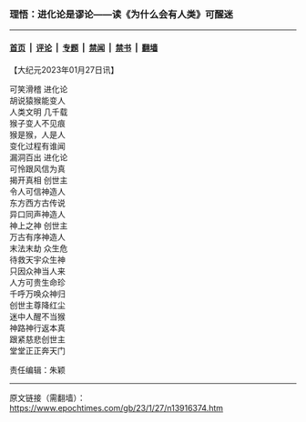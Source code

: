 ### 理悟：进化论是谬论——读《为什么会有人类》可醒迷

---

#### [首页](../../../..?n13916374) &nbsp;|&nbsp; [评论](../../../../../epoch-comment?n13916374) &nbsp;|&nbsp; [专题](../../../../../epoch-special?n13916374) &nbsp;|&nbsp; [禁闻](../../../../../epoch-news?n13916374) &nbsp;|&nbsp; [禁书](../../../../../books?n13916374) &nbsp;|&nbsp; [翻墙](https://github.com/gfw-breaker/nogfw/blob/master/README.md?n13916374)


<div class="post_content" id="artbody" itemprop="articleBody">
 <!-- article content begin -->
 <p>
  【大纪元2023年01月27日讯】
 </p>
 <p>
  可笑滑稽
  <ok href="https://www.epochtimes.com/gb/tag/%E8%BF%9B%E5%8C%96%E8%AE%BA.html">
   进化论
  </ok>
  <br/>
  胡说猿猴能变人
  <br/>
  <ok href="https://www.epochtimes.com/gb/tag/%E4%BA%BA%E7%B1%BB%E6%96%87%E6%98%8E.html">
   人类文明
  </ok>
  几千载
  <br/>
  猴子变人不见痕
  <br/>
  猴是猴，人是人
  <br/>
  变化过程有谁闻
  <br/>
  漏洞百出
  <ok href="https://www.epochtimes.com/gb/tag/%E8%BF%9B%E5%8C%96%E8%AE%BA.html">
   进化论
  </ok>
  <br/>
  可怜跟风信为真
  <br/>
  揭开真相
  <ok href="https://www.epochtimes.com/gb/tag/%E5%88%9B%E4%B8%96%E4%B8%BB.html">
   创世主
  </ok>
  <br/>
  令人可信神造人
  <br/>
  东方西方古传说
  <br/>
  异口同声神造人
  <br/>
  神上之神
  <ok href="https://www.epochtimes.com/gb/tag/%E5%88%9B%E4%B8%96%E4%B8%BB.html">
   创世主
  </ok>
  <br/>
  万古有序神造人
  <br/>
  <ok href="https://www.epochtimes.com/gb/tag/%E6%9C%AB%E6%B3%95%E6%9C%AB%E5%8A%AB.html">
   末法末劫
  </ok>
  众生危
  <br/>
  待救天宇众生神
  <br/>
  只因众神当人来
  <br/>
  人方可贵生命珍
  <br/>
  千呼万唤众神归
  <br/>
  创世主尊降红尘
  <br/>
  迷中人醒不当猴
  <br/>
  神路神行返本真
  <br/>
  跟紧慈悲创世主
  <br/>
  堂堂正正奔天门
 </p>
 <p>
  责任编辑：朱颖
 </p>
 <!-- article content end -->
 <div id="below_article_ad">
 </div>
</div>


---

原文链接（需翻墙）：https://www.epochtimes.com/gb/23/1/27/n13916374.htm